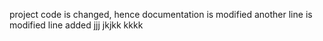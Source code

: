 project  code is  changed, hence documentation is modified
another line is modified
line added
jjj
jkjkk
kkkk
